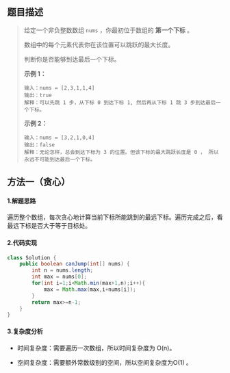 ## 题目描述 
>  给定一个非负整数数组 `nums` ，你最初位于数组的 **第一个下标** 。
>
>  数组中的每个元素代表你在该位置可以跳跃的最大长度。
>
>  判断你是否能够到达最后一个下标。
>
>   
>
>  **示例 1：**
>
>  ```
>  输入：nums = [2,3,1,1,4]
>  输出：true
>  解释：可以先跳 1 步，从下标 0 到达下标 1, 然后再从下标 1 跳 3 步到达最后一个下标。
>  ```
>
>  **示例 2：**
>
>  ```
>  输入：nums = [3,2,1,0,4]
>  输出：false
>  解释：无论怎样，总会到达下标为 3 的位置。但该下标的最大跳跃长度是 0 ， 所以永远不可能到达最后一个下标。
>  ```


## 方法一（贪心）
#### 1.解题思路
遍历整个数组，每次贪心地计算当前下标所能跳到的最远下标。遍历完成之后，看最远下标是否大于等于目标处。

#### 2.代码实现
```java
class Solution {
    public boolean canJump(int[] nums) {
        int n = nums.length;
        int max = nums[0];
        for(int i=1;i<Math.min(max+1,n);i++){
            max = Math.max(max,i+nums[i]);
        }
        return max>=n-1;
    }
}
```
#### 3.复杂度分析

- 时间复杂度：需要遍历一次数组，所以时间复杂度为 O(n)。

- 空间复杂度：需要额外常数级别的空间，所以空间复杂度为O(1) 。

